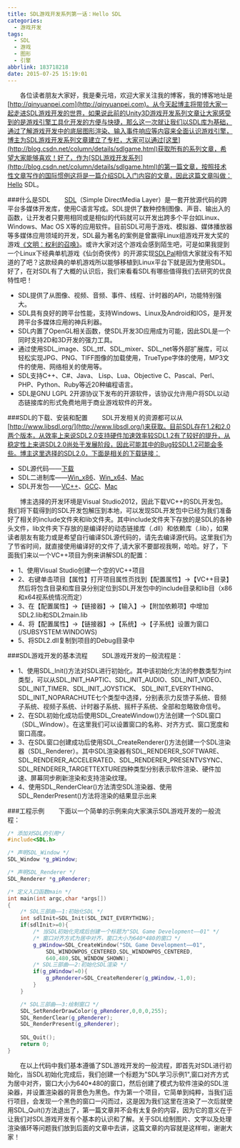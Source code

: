 ```yaml
---
title: SDL游戏开发系列第一话：Hello SDL
categories:
  - 游戏开发
tags:
  - SDL
  - 游戏
  - 图形
  - 引擎
abbrlink: 183718218
date: 2015-07-25 15:19:01
---
```

&emsp;&emsp;各位读者朋友大家好，我是秦元培，欢迎大家关注我的博客，我的博客地址是[http://qinyuanpei.com](http://qinyuanpei.com)。从今天起博主将带领大家一起走进SDL游戏开发的世界，如果说此前的Unity3D游戏开发系列文章让大家感受到的是游戏引擎工具化开发的方便与快捷，那么这一次就让我们以SDL库为基础，通过了解游戏开发中的底层图形渲染、输入事件响应等内容来全面认识游戏引擎，博主为SDL游戏开发系列文章建立了专栏，大家可以通过[这里](http://blog.csdn.net/column/details/sdlgame.html)获取所有的系列文章，希望大家能够喜欢！好了，作为[SDL游戏开发系列](http://blog.csdn.net/column/details/sdlgame.html)的第一篇文章，按照技术性文章写作的国际惯例这将是一篇介绍SDL入门内容的文章，因此这篇文章叫做：Hello SDL。

<!--more-->

###什么是SDL
&emsp;&emsp;[SDL](http://www.libsdl.org/)（Simple DirectMedia Layer）是一套开放源代码的跨平台多媒体开发库，使用C语言写成。SDL提供了数种控制图像、声音、输出入的函数，让开发者只要用相同或是相似的代码就可以开发出跨多个平台如Linux、Windows、Mac OS X等的应用软件。目前SDL可用于游戏、模拟器、媒体播放器等多媒体应用领域的开发，SDL最为著名的案例是曾赢得Linux组游戏开发大奖的游戏[《文明：权利的召唤》](https://en.wikipedia.org/wiki/Civilization:_Call_to_Power)。或许大家对这个游戏会感到陌生吧，可是如果我提到一个Linux下经典单机游戏《仙剑奇侠传》的开源实现[SDLPal](http://sdlpal.codeplex.com/)相信大家就没有不知道的了吧？这款经典的单机游戏所以能够移植到Linux平台下就是因为使用SDL。好了，在对SDL有了大概的认识后，我们来看看SDL有哪些值得我们去研究的优良特性吧！
*  SDL提供了从图像、视频、音频、事件、线程、计时器的API，功能特别强大。
*  SDL具有良好的跨平台性能，支持Windows、Linux及Android和IOS，是开发跨平台多媒体应用的神兵利器。
*  SDL内置了OpenGL相关函数，使SDL开发3D应用成为可能，因此SDL是一个同时支持2D和3D开发的强力工具。
*  通过使用SDL_image、SDL_ttf、SDL_mixer、SDL_net等外部扩展库，可以轻松实现JPG、PNG、TIFF图像的加载使用，TrueType字体的使用，MP3文件的使用、网络相关的使用等。
*  SDL支持C++、C#、Java、 Lisp、Lua、Objective C、Pascal、Perl、 PHP、Python、Ruby等近20种编程语言。
*  SDL是GNU LGPL 2开源协议下发布的开源软件，该协议允许用户将SDL以动态链接库的形式免费地用于商业游戏软件的开发。

###SDL的下载、安装和配置
&emsp;&emsp;SDL开发相关的资源都可以从[http://www.libsdl.org/](http://www.libsdl.org/)来获取。目前SDL存在1.2和2.0两个版本，从效率上来说SDL2.0支持硬件加速效率较SDL1.2有了较好的提升，从稳定性上来讲SDL2.0尚处于发展阶段，因此可能其中的Bug较SDL1.2可能会多些。博主这里选择的SDL2.0，下面是相关的下载链接：
* SDL源代码——[下载](http://www.libsdl.org/release/SDL2-2.0.3.zip)
* SDL二进制库——[Win_x86](http://www.libsdl.org/release/SDL2-2.0.3-win32-x86.zip)、[Win_x64](http://www.libsdl.org/release/SDL2-2.0.3-win32-x64.zip)、[Mac](http://www.libsdl.org/release/SDL2-2.0.3.dmg)
* SDL开发包——[VC++](http://www.libsdl.org/release/SDL2-devel-2.0.3-VC.zip)、[GCC](http://www.libsdl.org/release/SDL2-devel-2.0.3-mingw.tar.gz)、[Mac](http://www.libsdl.org/release/SDL2-2.0.3.dmg)

&emsp;&emsp;博主选择的开发环境是Visual Studio2012，因此下载VC++的SDL开发包。我们将下载得到的SDL开发包解压到本地，可以发现SDL开发包中已经为我们准备好了相关的include文件夹和lib文件夹。其中include文件夹下存放的是SDL的各种头文件，lib文件夹下存放的是编译好的动态链接库（.dll）和依赖库（.lib），如果读者朋友有能力或是希望自行编译SDL源代码的，请先去编译源代码。这里我们为了节省时间，就直接使用编译好的文件了,请大家不要鄙视我啊，哈哈。好了，下面我们来以一个VC++项目为例来讲解SDL的配置：
*  1、使用Visual Studio创建一个空的VC++项目
*  2、右键单击项目【属性】打开项目属性页找到【配置属性】->【VC++目录】然后将包含目录和库目录分别定位到SDL开发包中的include目录和lib目（x86和x64视系统情况而定）
* 3、在【配置属性】->【链接器】->【输入】->【附加依赖项】中增加SDL2.lib和SDL2main.lib
* 4、将【配置属性】->【链接器】->【系统】->【子系统】设置为窗口 (/SUBSYSTEM:WINDOWS)
* 5、将SDL2.dll复制到项目的Debug目录中

###SDL游戏开发的基本流程
&emsp;&emsp;SDL游戏开发的一般流程是：
*  1、使用SDL_Init()方法对SDL进行初始化。其中该初始化方法的参数类型为int类型，可以从SDL_INIT_HAPTIC、SDL_INIT_AUDIO、SDL_INIT_VIDEO、SDL_INIT_TIMER、SDL_INIT_JOYSTICK、
SDL_INIT_EVERYTHING、SDL_INIT_NOPARACHUTE七个类型中选择，分别表示力反馈子系统、音频子系统、视频子系统、计时器子系统、摇杆子系统、全部和忽略致命信号。
*  2、在SDL初始化成功后使用SDL_CreateWindow()方法创建一个SDL窗口（SDL_Window）。在这里我们可以设置窗口的名称、对齐方式、窗口宽度和窗口高度。
*  3、在SDL窗口创建成功后使用SDL_CreateRenderer()方法创建一个SDL渲染器（SDL_Renderer）。其中SDL渲染器有SDL_RENDERER_SOFTWARE、SDL_RENDERER_ACCELERATED、SDL_RENDERER_PRESENTVSYNC、SDL_RENDERER_TARGETTEXTURE四种类型分别表示软件渲染、硬件加速、屏幕同步刷新渲染和支持渲染纹理。
*  4、使用SDL_RenderClear()方法清空SDL渲染器、使用SDL_RenderPresent()方法将渲染的结果显示出来

###工程示例
&emsp;&emsp;下面以一个简单的示例来向大家演示SDL游戏开发的一般流程：
```C++
/* 添加对SDL的引用*/
#include<SDL.h>

/* 声明SDL_Window */
SDL_Window *g_pWindow;

/* 声明SDL_Renderer */
SDL_Renderer *g_pRenderer;

/* 定义入口函数main */
int main(int argc,char *args[])
{
	/* SDL三部曲——1:初始化SDL */
	int sdlInit=SDL_Init(SDL_INIT_EVERYTHING);
	if(sdlInit>=0){
		/* 当SDL初始化完成后创建一个标题为"SDL Game Development——01" */
		/* 窗口对齐方式为居中对齐，窗口大小为640*480的窗口 */
		g_pWindow=SDL_CreateWindow("SDL Game Development——01",
			SDL_WINDOWPOS_CENTERED,SDL_WINDOWPOS_CENTERED,
			640,480,SDL_WINDOW_SHOWN);
		/* SDL三部曲——2:初始化SDL渲染 */
		if(g_pWindow!=0){
			g_pRenderer=SDL_CreateRenderer(g_pWindow,-1,0);
		}
	}

	/* SDL三部曲——3:绘制窗口 */
	SDL_SetRenderDrawColor(g_pRenderer,0,0,0,255);
	SDL_RenderClear(g_pRenderer);
	SDL_RenderPresent(g_pRenderer);
	
	SDL_Quit();
	return 0;
}
```
&emsp;&emsp;在以上代码中我们基本遵循了SDL游戏开发的一般流程，即首先对SDL进行初始化，当SDL初始化完成后，我们创建一个标题为"SDL学习示例1",窗口对齐方式为居中对齐，窗口大小为640*480的窗口，然后创建了模式为软件渲染的SDL渲染器，并设置渲染器的背景色为黑色。作为第一个项目，它简单到纯粹，当我们运行项目，会发现一个黑色的窗口一闪而过，这是因为我们这里在渲染了一次后就使用SDL_Quit()方法退出了，第一篇文章并不会有太复杂的内容，因为它的意义在于让我们对SDL游戏开发有个基本的认识和了解。关于SDL绘制图片、文字以及处理渲染循环等问题我们放到后面的文章中去讲，这篇文章的内容就是这样啦，谢谢大家！
